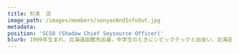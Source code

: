 ```yaml
---
title: 杉本　涼
image_path: /images/members/sonyanAndInfoOut.jpg
metadata:
position: 'SCSO (Shadow Chief Soysource Officer)'
blurb: 1999年生まれ、北海道函館市出身。中学生のときにシビックテックと出会い、北海道で二番目に古いCode for Hakodate を設立。紆余曲折あり、神奈川県藤沢市に移住。インターンシップ先が横浜市にあり、Code for Yokohama と偶然であい、Shadow Cheif Soysource Officer に奉職。常に影でありつづける。
---
```


